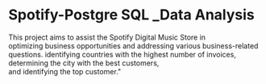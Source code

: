 # Spotify-Postgre SQL _Data Analysis

This  project aims to assist the Spotify Digital Music Store in </br>
optimizing business opportunities and addressing various business-related questions. 
identifying countries with the highest number of invoices, </br>
determining the city with the best customers, </br>
and identifying the top customer."
